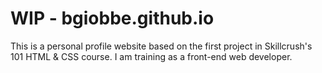 # WIP - bgiobbe.github.io

This is a personal profile website based on the first project in Skillcrush's 101 HTML &amp; CSS course.
I am training as a front-end web developer.
